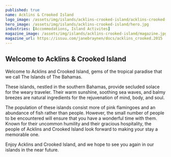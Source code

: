 ```yaml
---
published: true
name: Acklins & Crooked Island
logo_image: /assets/img/islands/acklins-crooked-island/acklins-crooked-logo.jpg
hero_image: /assets/img/islands/acklins-crooked-island/hero.jpg
industries: [Accommodations, Island Activites]
magazine_image: /assets/img/islands/acklins-crooked-island/magazine.jpg
magazine_url: https://issuu.com/janebraynen/docs/acklins_crooked.2015
---
```


## Welcome to Acklins & Crooked Island

Welcome to Acklins and Crooked Island, gems of the tropical paradise that we call The Islands of The Bahamas.

These islands, nestled in the southern Bahamas, provide secluded solace for the weary traveler. Their warm sunshine, soothing sea waves, and balmy breezes are natural ingredients for the rejuvenation of mind, body, and soul.

The population of these islands consist more of pink flamingoes and an abundance of fish rather than people. However, the small number of people to be encountered will ensure that you have a wonderful time with them. Known for their uncommon humility and their gracious hospitality, the people of Acklins and Crooked Island look forward to making your stay a memorable one.

Enjoy Acklins and Crooked Island, and we hope to see you again in our islands in the near future.